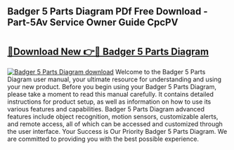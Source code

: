## Badger 5 Parts Diagram PDf Free Download - Part-5Av Service Owner Guide CpcPV

# <h2><a href="http://dfhlimx.blite.top/?on=Badger+5+Parts+Diagram">🔗Download New 👉🔴 Badger 5 Parts Diagram</a></h2>

[![Badger 5 Parts Diagram download](https://i.imgur.com/lujVjoI.png)](http://dfhlimx.blite.top/?on=Badger+5+Parts+Diagram)
Welcome to the Badger 5 Parts Diagram user manual, your ultimate resource for understanding and using your new product. Before you begin using your Badger 5 Parts Diagram, please take a moment to read this manual carefully. It contains detailed instructions for product setup, as well as information on how to use its various features and capabilities. Badger 5 Parts Diagram advanced features include object recognition, motion sensors, customizable alerts, and remote access, all of which can be accessed and customized through the user interface. Your Success is Our Priority Badger 5 Parts Diagram. We are committed to providing you with the best possible experience.
